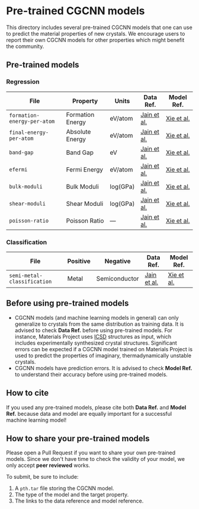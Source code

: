# Pre-trained CGCNN models

This directory includes several pre-trained CGCNN models that one can use to predict the material properties of new crystals. We encourage users to report their own CGCNN models for other properties which might benefit the community.

## Pre-trained models

### Regression

| File                        | Property         | Units    | Data Ref.                                                      | Model Ref.                                                            |
| --------------------------- | ---------------- | -------- | -------------------------------------------------------------- | --------------------------------------------------------------------- |
| `formation-energy-per-atom` | Formation Energy | eV/atom  | [Jain et al.](https://aip.scitation.org/doi/10.1063/1.4812323) | [Xie et al.](https://link.aps.org/doi/10.1103/PhysRevLett.120.145301) |
| `final-energy-per-atom`     | Absolute Energy  | eV/atom  | [Jain et al.](https://aip.scitation.org/doi/10.1063/1.4812323) | [Xie et al.](https://link.aps.org/doi/10.1103/PhysRevLett.120.145301) |
| `band-gap`                  | Band Gap         | eV       | [Jain et al.](https://aip.scitation.org/doi/10.1063/1.4812323) | [Xie et al.](https://link.aps.org/doi/10.1103/PhysRevLett.120.145301) |
| `efermi`                    | Fermi Energy     | eV/atom  | [Jain et al.](https://aip.scitation.org/doi/10.1063/1.4812323) | [Xie et al.](https://link.aps.org/doi/10.1103/PhysRevLett.120.145301) |
| `bulk-moduli`               | Bulk Moduli      | log(GPa) | [Jain et al.](https://aip.scitation.org/doi/10.1063/1.4812323) | [Xie et al.](https://link.aps.org/doi/10.1103/PhysRevLett.120.145301) |
| `shear-moduli`              | Shear Moduli     | log(GPa) | [Jain et al.](https://aip.scitation.org/doi/10.1063/1.4812323) | [Xie et al.](https://link.aps.org/doi/10.1103/PhysRevLett.120.145301) |
| `poisson-ratio`             | Poisson Ratio    | —        | [Jain et al.](https://aip.scitation.org/doi/10.1063/1.4812323) | [Xie et al.](https://link.aps.org/doi/10.1103/PhysRevLett.120.145301) |

### Classification

| File                        | Positive | Negative      | Data Ref.                                                      | Model Ref.                                                            |
| --------------------------- | -------- | ------------- | -------------------------------------------------------------- | --------------------------------------------------------------------- |
| `semi-metal-classification` | Metal    | Semiconductor | [Jain et al.](https://aip.scitation.org/doi/10.1063/1.4812323) | [Xie et al.](https://link.aps.org/doi/10.1103/PhysRevLett.120.145301) |

## Before using pre-trained models

- CGCNN models (and machine learning models in general) can only generalize to crystals from the same distribution as training data. It is advised to check **Data Ref.** before using pre-trained models. For instance, Materials Project uses [ICSD](https://icsd.fiz-karlsruhe.de/search/index.xhtml;jsessionid=E3291AF7E25ED34B31B9AD5A9CBF80A1) structures as input, which includes experimentally synthesized crystal structures. Significant errors can be expected if a CGCNN model trained on Materials Project is used to predict the properties of imaginary, thermadynamically unstable crystals.
- CGCNN models have prediction errors. It is advised to check **Model Ref.** to understand their accuracy before using pre-trained models.

## How to cite

If you used any pre-trained models, please cite both **Data Ref.** and **Model Ref.** because data and model are equally important for a successful machine learning model!

## How to share your pre-trained models

Please open a Pull Request if you want to share your own pre-trained models. Since we don't have time to check the validity of your model, we only accept **peer reviewed** works.

To submit, be sure to include:

1. A `pth.tar` file storing the CGCNN model.
1. The type of the model and the target property.
1. The links to the data reference and model reference.
